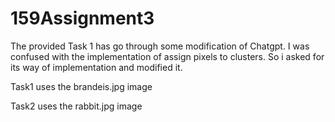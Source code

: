 # 159Assignment3

The provided Task 1 has go through some modification of Chatgpt. 
I was confused with the implementation of assign pixels to clusters. 
So i asked for its way of implementation and modified it.

Task1 uses the brandeis.jpg image

Task2 uses the rabbit.jpg image
